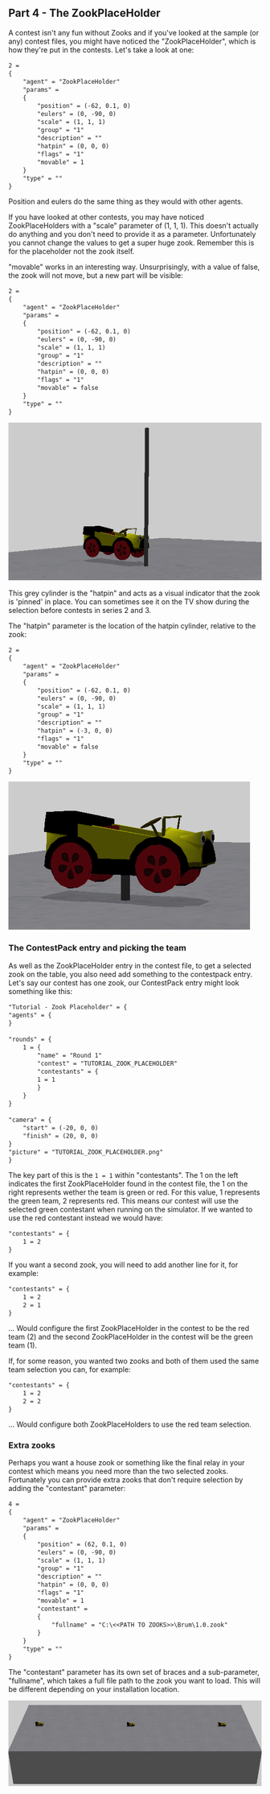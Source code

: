 ## Part 4 - The ZookPlaceHolder

A contest isn't any fun without Zooks and if you've looked at the sample (or any) contest files, you might have noticed the "ZookPlaceHolder", which is how they're put in the contests. Let's take a look at one:

	2 = 
	{
		"agent" = "ZookPlaceHolder"
		"params" = 
		{
			"position" = (-62, 0.1, 0)
			"eulers" = (0, -90, 0)
			"scale" = (1, 1, 1)
			"group" = "1"
			"description" = ""
			"hatpin" = (0, 0, 0)
			"flags" = "1"
			"movable" = 1
		}
		"type" = ""
	}

Position and eulers do the same thing as they would with other agents.

If you have looked at other contests, you may have noticed ZookPlaceHolders with a "scale" parameter of (1, 1, 1). This doesn't actually do anything and you don't need to provide it as a parameter. Unfortunately you cannot change the values to get a super huge zook. Remember this is for the placeholder not the zook itself.

"movable" works in an interesting way. Unsurprisingly, with a value of false, the zook will not move, but a new part will be visible:

	2 = 
	{
		"agent" = "ZookPlaceHolder"
		"params" = 
		{
			"position" = (-62, 0.1, 0)
			"eulers" = (0, -90, 0)
			"scale" = (1, 1, 1)
			"group" = "1"
			"description" = ""
			"hatpin" = (0, 0, 0)
			"flags" = "1"
			"movable" = false
		}
		"type" = ""
	}

![The hatpin](images/part4_hatpin.png "The hatpin")

This grey cylinder is the "hatpin" and acts as a visual indicator that the zook is 'pinned' in place. You can sometimes see it on the TV show during the selection before contests in series 2 and 3.

The "hatpin" parameter is the location of the hatpin cylinder, relative to the zook:

	2 = 
	{
		"agent" = "ZookPlaceHolder"
		"params" = 
		{
			"position" = (-62, 0.1, 0)
			"eulers" = (0, -90, 0)
			"scale" = (1, 1, 1)
			"group" = "1"
			"description" = ""
			"hatpin" = (-3, 0, 0)
			"flags" = "1"
			"movable" = false
		}
		"type" = ""
	}

![The hatpin moved](images/part4_hatpin2.png "The hatpin moved")

### The ContestPack entry and picking the team

As well as the ZookPlaceHolder entry in the contest file, to get a selected zook on the table, you also need add something to the contestpack entry. Let's say our contest has one zook, our ContestPack entry might look something like this:

	"Tutorial - Zook Placeholder" = {
	"agents" = {
	}

	"rounds" = { 
		1 = {
			"name" = "Round 1"
			"contest" = "TUTORIAL_ZOOK_PLACEHOLDER"
			"contestants" = {
			1 = 1
			}
		}
	}

	"camera" = {
		"start" = (-20, 0, 0)
		"finish" = (20, 0, 0)
	}
	"picture" = "TUTORIAL_ZOOK_PLACEHOLDER.png"
	}

The key part of this is the `1 = 1`  within "contestants". The 1 on the left indicates the first ZookPlaceHolder found in the contest file, the 1 on the right represents wether the team is green or red. For this value, 1 represents the green team, 2 represents red. This means our contest will use the selected green contestant when running on the simulator. If we wanted to use the red contestant instead we would have:

	"contestants" = {
		1 = 2
	}

If you want a second zook, you will need to add another line for it, for example:

	"contestants" = {
		1 = 2
		2 = 1
	}

... Would configure the first ZookPlaceHolder in the contest to be the red team (2) and the second ZookPlaceHolder in the contest will be the green team (1).

If, for some reason, you wanted two zooks and both of them used the same team selection you can, for example:

	"contestants" = {
		1 = 2
		2 = 2
	}

... Would configure both ZookPlaceHolders to use the red team selection.

### Extra zooks

Perhaps you want a house zook or something like the final relay in your contest which means you need more than the two selected zooks. Fortunately you can provide extra zooks that don't require selection by adding the "contestant" parameter:

	4 = 
	{
		"agent" = "ZookPlaceHolder"
		"params" = 
		{
			"position" = (62, 0.1, 0)
			"eulers" = (0, -90, 0)
			"scale" = (1, 1, 1)
			"group" = "1"
			"description" = ""
			"hatpin" = (0, 0, 0)
			"flags" = "1"
			"movable" = 1
			"contestant" = 
			{
				"fullname" = "C:\<<PATH TO ZOOKS>>\Brum\1.0.zook"
			}
		}
		"type" = ""
	}

The "contestant" parameter has its own set of braces and a sub-parameter, "fullname", which takes a full file path to the zook you want to load. This will be different depending on your installation location.

![3 Brums, one of them loaded with the contestant param](images/part4_contestant.png "3 Brums, one of them loaded with the contestant param")